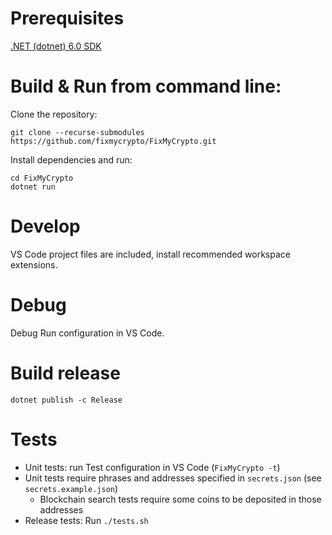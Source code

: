 # Prerequisites

[.NET (dotnet) 6.0 SDK](https://dotnet.microsoft.com/download/dotnet/6.0)

# Build & Run from command line:

Clone the repository: 

    git clone --recurse-submodules https://github.com/fixmycrypto/FixMyCrypto.git

Install dependencies and run:

    cd FixMyCrypto
    dotnet run

# Develop

VS Code project files are included, install recommended workspace extensions.

# Debug

Debug Run configuration in VS Code.

# Build release

    dotnet publish -c Release

# Tests

* Unit tests: run Test configuration in VS Code (`FixMyCrypto -t`)
* Unit tests require phrases and addresses specified in `secrets.json` (see `secrets.example.json`)
    * Blockchain search tests require some coins to be deposited in those addresses
* Release tests: Run `./tests.sh`
